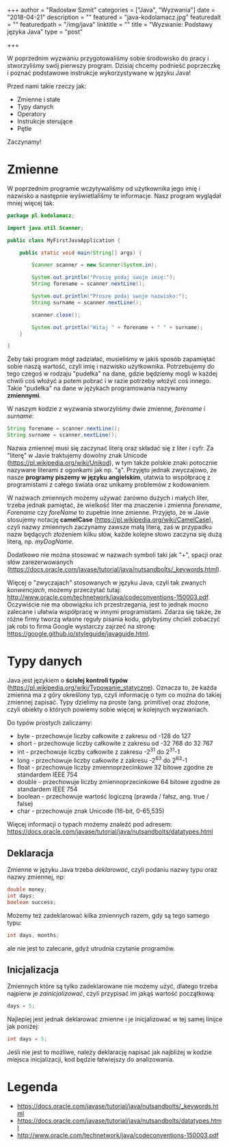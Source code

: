 +++
author = "Radosław Szmit"
categories = ["Java", "Wyzwania"]
date = "2018-04-21"
description = ""
featured = "java-kodolamacz.jpg"
featuredalt = ""
featuredpath = "/img/java"
linktitle = ""
title = "Wyzwanie: Podstawy języka Java"
type = "post"

+++

W poprzednim wyzwaniu przygotowaliśmy sobie środowisko do pracy i stworzyliśmy swój pierwszy program. Dzisiaj chcemy podnieść poprzeczkę i poznać podstawowe instrukcje wykorzystywane w języku Java!

Przed nami takie rzeczy jak:

* Zmienne i stałe
* Typy danych
* Operatory
* Instrukcje sterujące
* Pętle

Zaczynamy!

# Zmienne

W poprzednim programie wczytywaliśmy od użytkownika jego imię i nazwisko a następnie wyświetlaliśmy te informacje. Nasz program wyglądał mniej więcej tak:
~~~java
package pl.kodolamacz;

import java.util.Scanner;

public class MyFirstJavaApplication {

    public static void main(String[] args) {

        Scanner scanner = new Scanner(System.in);

        System.out.println("Proszę podaj swoje imię:");
        String forename = scanner.nextLine();

        System.out.println("Proszę podaj swoje nazwisko:");
        String surname = scanner.nextLine();

        scanner.close();

        System.out.println("Witaj " + forename + " " + surname);
    }

}
~~~

Żeby taki program mógł zadziałać, musieliśmy w jakiś sposób zapamiętać sobie naszą wartość, czyli imię i nazwisko użytkownika. Potrzebujemy do tego czegoś w rodzaju "pudełka" na dane, gdzie będziemy mogli w każdej chwili coś włożyć a potem pobrać i w razie potrzeby włożyć coś innego. Takie "pudełka" na dane w językach programowania nazywamy **zmiennymi**.

W naszym kodzie z wyzwania stworzyliśmy dwie zmienne, *forename* i *surname*:
~~~java
String forename = scanner.nextLine();
String surname = scanner.nextLine();
~~~

Nazwa zmiennej musi się zaczynać literą oraz składać się z liter i cyfr. Za "literę" w Javie traktujemy dowolny znak Unicode (https://pl.wikipedia.org/wiki/Unikod), w tym także polskie znaki potocznie nazywane literami z ogonkami jak np. "ą". Przyjęto jednak zwyczajowo, że nasze **programy piszemy w języku angielskim**, ułatwia to współpracę z programistami z całego świata oraz unikamy problemów z kodowaniem.

W nazwach zmiennych możemy używać zarówno dużych i małych liter, trzeba jednak pamiętać, że wielkość liter ma znaczenie i zmienna *forename*, *Forename* czy *foreName* to zupełnie inne zmienne. Przyjęto, że w Javie stosujemy notację **camelCase** (https://pl.wikipedia.org/wiki/CamelCase), czyli nazwy zmiennych zaczynamy zawsze małą literą, zaś w przypadku nazw będących złożeniem kilku słów, każde kolejne słowo zaczyna się dużą literą, np. *myDogName*.

Dodatkowo nie można stosować w nazwach symboli taki jak "+", spacji oraz słów zarezerwowanych (https://docs.oracle.com/javase/tutorial/java/nutsandbolts/_keywords.html).

Więcej o "zwyczajach" stosowanych w języku Java, czyli tak zwanych *konwencjach*, możemy przeczytać tutaj: http://www.oracle.com/technetwork/java/codeconventions-150003.pdf. Oczywiście nie ma obowiązku ich przestrzegania, jest to jednak mocno zalecane i ułatwia współpracę w innymi programistami. Zdarza się także, że różne firmy tworzą własne reguły pisania kodu, gdybyśmy chcieli zobaczyć jak robi to firma Google wystarczy zajrzeć na stronę: https://google.github.io/styleguide/javaguide.html.

# Typy danych

Java jest językiem o **ścisłej kontroli typów** (https://pl.wikipedia.org/wiki/Typowanie_statyczne). Oznacza to, że każda zmienna ma z góry określony typ, czyli informację o tym co można do takiej zmiennej zapisać. Typy dzielimy na proste (ang. primitive) oraz złożone, czyli obiekty o których powiemy sobie więcej w kolejnych wyzwaniach.

Do typów prostych zaliczamy:

* byte - przechowuje liczby całkowite z zakresu od -128 do 127
* short - przechowuje liczby całkowite z zakresu od -32 768 do 32 767
* int - przechowuje liczby całkowite z zakresu -2<sup>31</sup> do 2<sup>31</sup>-1
* long - przechowuje liczby całkowite z zakresu -2<sup>63</sup> do 2<sup>63</sup>-1
* float - przechowuje liczby zmiennoprzecinkowe 32 bitowe zgodne ze standardem IEEE 754
* double - przechowuje liczby zmiennoprzecinkowe 64 bitowe zgodne ze standardem IEEE 754
* boolean - przechowuje wartość logiczną (prawda / fałsz, ang. true / false)
* char - przechowuje znak Unicode (16-bit, 0-65,535)

Więcej informacji o typach możemy znaleźć pod adresem: https://docs.oracle.com/javase/tutorial/java/nutsandbolts/datatypes.html

## Deklaracja

Zmienne w języku Java trzeba *deklarować*, czyli podaniu nazwy typu oraz nazwy zmiennej, np:
~~~java
double money;
int days;
boolean success;
~~~

Możemy też zadeklarować kilka zmiennych razem, gdy są tego samego typu:
~~~java
int days, months;
~~~
ale nie jest to zalecane, gdyż utrudnia czytanie programów.

## Inicjalizacja

Zmiennych które są tylko zadeklarowane nie możemy użyć, dlatego trzeba najpierw je *zainicjalizować*, czyli przypisać im jakąś wartość początkową:
~~~java
days = 5;
~~~

Najlepiej jest jednak deklarować zmienne i je inicjalizować w tej samej linijce jak poniżej:
~~~java
int days = 5;
~~~
Jeśli nie jest to możliwe, należy deklarację napisać jak najbliżej w kodzie miejsca inicjalizacji, kod będzie łatwiejszy do analizowania.


# Legenda
* https://docs.oracle.com/javase/tutorial/java/nutsandbolts/_keywords.html
* https://docs.oracle.com/javase/tutorial/java/nutsandbolts/datatypes.html
* http://www.oracle.com/technetwork/java/codeconventions-150003.pdf